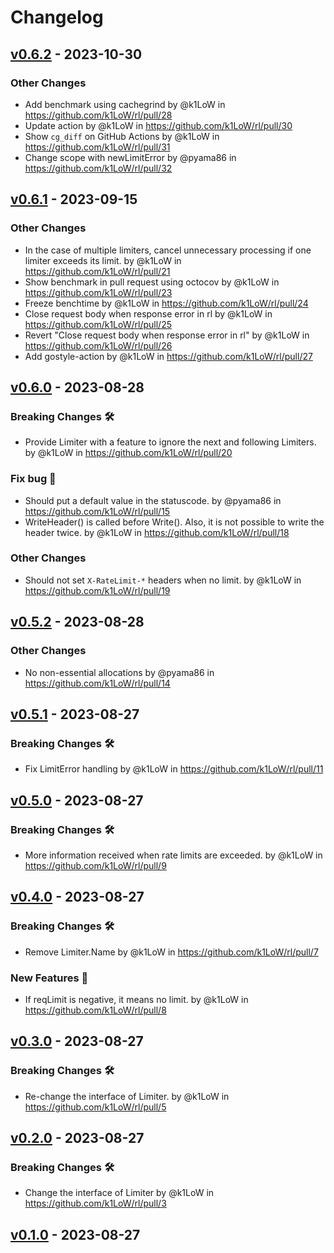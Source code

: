 # Changelog

## [v0.6.2](https://github.com/k1LoW/rl/compare/v0.6.1...v0.6.2) - 2023-10-30
### Other Changes
- Add benchmark using cachegrind by @k1LoW in https://github.com/k1LoW/rl/pull/28
- Update action by @k1LoW in https://github.com/k1LoW/rl/pull/30
- Show `cg_diff` on GitHub Actions by @k1LoW in https://github.com/k1LoW/rl/pull/31
- Change scope with newLimitError by @pyama86 in https://github.com/k1LoW/rl/pull/32

## [v0.6.1](https://github.com/k1LoW/rl/compare/v0.6.0...v0.6.1) - 2023-09-15
### Other Changes
- In the case of multiple limiters, cancel unnecessary processing if one limiter exceeds its limit. by @k1LoW in https://github.com/k1LoW/rl/pull/21
- Show benchmark in pull request using octocov by @k1LoW in https://github.com/k1LoW/rl/pull/23
- Freeze benchtime by @k1LoW in https://github.com/k1LoW/rl/pull/24
- Close request body when response error in rl by @k1LoW in https://github.com/k1LoW/rl/pull/25
- Revert "Close request body when response error in rl" by @k1LoW in https://github.com/k1LoW/rl/pull/26
- Add gostyle-action by @k1LoW in https://github.com/k1LoW/rl/pull/27

## [v0.6.0](https://github.com/k1LoW/rl/compare/v0.5.2...v0.6.0) - 2023-08-28
### Breaking Changes 🛠
- Provide Limiter with a feature to ignore the next and following Limiters. by @k1LoW in https://github.com/k1LoW/rl/pull/20
### Fix bug 🐛
- Should put a default value in the statuscode. by @pyama86 in https://github.com/k1LoW/rl/pull/15
- WriteHeader() is called before Write(). Also, it is not possible to write the header twice. by @k1LoW in https://github.com/k1LoW/rl/pull/18
### Other Changes
- Should not set `X-RateLimit-*` headers when no limit. by @k1LoW in https://github.com/k1LoW/rl/pull/19

## [v0.5.2](https://github.com/k1LoW/rl/compare/v0.5.1...v0.5.2) - 2023-08-28
### Other Changes
- No non-essential allocations by @pyama86 in https://github.com/k1LoW/rl/pull/14

## [v0.5.1](https://github.com/k1LoW/rl/compare/v0.5.0...v0.5.1) - 2023-08-27
### Breaking Changes 🛠
- Fix LimitError handling by @k1LoW in https://github.com/k1LoW/rl/pull/11

## [v0.5.0](https://github.com/k1LoW/rl/compare/v0.4.0...v0.5.0) - 2023-08-27
### Breaking Changes 🛠
- More information received when rate limits are exceeded. by @k1LoW in https://github.com/k1LoW/rl/pull/9

## [v0.4.0](https://github.com/k1LoW/rl/compare/v0.3.0...v0.4.0) - 2023-08-27
### Breaking Changes 🛠
- Remove Limiter.Name by @k1LoW in https://github.com/k1LoW/rl/pull/7
### New Features 🎉
- If reqLimit is negative, it means no limit. by @k1LoW in https://github.com/k1LoW/rl/pull/8

## [v0.3.0](https://github.com/k1LoW/rl/compare/v0.2.0...v0.3.0) - 2023-08-27
### Breaking Changes 🛠
- Re-change the interface of Limiter. by @k1LoW in https://github.com/k1LoW/rl/pull/5

## [v0.2.0](https://github.com/k1LoW/rl/compare/v0.1.0...v0.2.0) - 2023-08-27
### Breaking Changes 🛠
- Change the interface of Limiter by @k1LoW in https://github.com/k1LoW/rl/pull/3

## [v0.1.0](https://github.com/k1LoW/rl/commits/v0.1.0) - 2023-08-27
